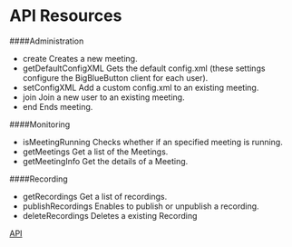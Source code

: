 API Resources
=============

####Administration

  * create					Creates a new meeting.
  * getDefaultConfigXML		Gets the default config.xml (these settings configure the BigBlueButton client for each user).
  * setConfigXML			Add a custom config.xml to an existing meeting.
  * join					Join a new user to an existing meeting.
  * end						Ends meeting.
	
####Monitoring

  * isMeetingRunning		Checks whether if an specified meeting is running.
  * getMeetings				Get a list of the Meetings.
  * getMeetingInfo			Get the details of a Meeting.
	
####Recording

  * getRecordings			Get a list of recordings.
  * publishRecordings		Enables to publish or unpublish a recording.
  * deleteRecordings		Deletes a existing Recording
	
[API](https://code.google.com/p/bigbluebutton/wiki/API)